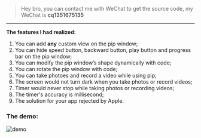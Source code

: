 > Hey bro, you can contact me with WeChat to get the source code, my WeChat is **cq1351675135**

---

**The features I had realized:**

1. You can add **any** custom view on the pip window;
2. You can hide speed button, backward button, play button and progress bar on the pip window;
3. You can modify the pip window’s shape dynamically with code;
4. You can rotate the pip window with code;
5. You can take photoes and record a video while using pip;
6. The screen would not turn dark when you take photos or record videos;
7. Timer would never stop while taking photos or recording videos;
8. The timer's accuracy is millisecond;
9. The solution for your app rejected by Apple.

### The demo:

![demo](demo.gif)
